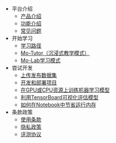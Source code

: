 * 平台介绍
  * [产品介绍](zh-cn/产品介绍.md)
  * [功能介绍](zh-cn/功能介绍.md)
  * [常见问题](zh-cn/常见问题.md)
* 开始学习
  * [学习路径](zh-cn/学习路径.md)
  * [Mo-Tutor（沉浸式教学模式）](zh-cn/Mo-Tutor（沉浸式教学模式）.md)
  * [Mo-Lab学习模式](zh-cn/Mo-Lab学习模式.md)
* 尝试开发
  * [上传发布数据集](zh-cn/上传发布数据集.md)
  * [开发和部署项目](zh-cn/开发和部署项目.md)
  * [在GPU或CPU资源上训练机器学习模型](zh-cn/在GPU或CPU资源上训练机器学习模型.md)
  * [利用TensorBoard可视化评估模型](zh-cn/利用TensorBoard可视化评估模型.md)
  * [如何在Notebook中节省运行内存](zh-cn/如何在Notebook中节省运行内存.md)
* 条款政策
  * [使用条款](zh-cn/使用条款.md)
  * [隐私政策](zh-cn/隐私政策.md)
  * [评测协议](zh-cn/评测协议.md)
